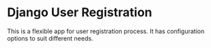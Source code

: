 Django User Registration
========================

This is a flexible app for user registration process. It has configuration options to suit different needs.
